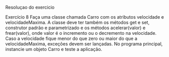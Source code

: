 Resoluçao do exercicio

Exercício 8
Faça uma classe chamada Carro com os atributos velocidade e
velocidadeMaxima. A classe deve ter também os métodos get e set, construtor
padrão e parametrizado e os métodos acelerar(valor) e frear(valor), onde valor é
o incremento ou o decremento na velocidade. Caso a velocidade fique
menor do que zero ou maior do que a velocidadeMaxima, exceções devem ser
lançadas.
No programa principal, instancie um objeto Carro e teste a aplicação.
